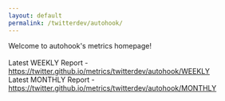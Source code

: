 ```yaml
---
layout: default
permalink: /twitterdev/autohook/
---
```

Welcome to autohook's metrics homepage!
<br><br>
Latest WEEKLY Report - <a href="https://twitter.github.io/metrics/twitterdev/autohook/WEEKLY">https://twitter.github.io/metrics/twitterdev/autohook/WEEKLY</a>
<br>
Latest MONTHLY Report - <a href="https://twitter.github.io/metrics/twitterdev/autohook/MONTHLY">https://twitter.github.io/metrics/twitterdev/autohook/MONTHLY</a>
<br>
